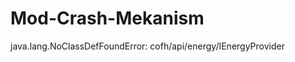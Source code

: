 Mod-Crash-Mekanism
==================

java.lang.NoClassDefFoundError: cofh/api/energy/IEnergyProvider
